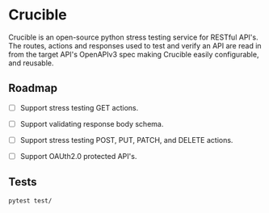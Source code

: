 # Crucible
Crucible is an open-source python stress testing service for RESTful API's. The routes, actions and
responses used to test and verify an API are read in from the target API's OpenAPIv3 spec making
Crucible easily configurable, and reusable.

## Roadmap
 - [ ] Support stress testing GET actions.
 - [ ] Support validating response body schema. 
 - [ ] Support stress testing POST, PUT, PATCH, and DELETE actions.
 - [ ] Support OAUth2.0 protected API's.


## Tests
```bash
pytest test/
```
